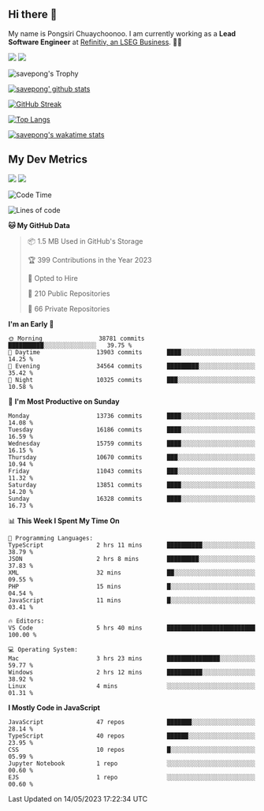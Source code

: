 ## Hi there 👋

My name is Pongsiri Chuaychoonoo. I am currently working as a **Lead Software Engineer** at [Refinitiv, an LSEG Business](https://www.refinitiv.com). 👨‍💻

[<img src="https://img.shields.io/badge/savepong.com-%230077B5.svg?&style=for-the-badge&color=81e6d9" />](https://savepong.com)
[<img src="https://img.shields.io/badge/linkedin-%230077B5.svg?&style=for-the-badge&logo=linkedin&logoColor=white" />](https://www.linkedin.com/in/savepong)

![savepong's Trophy](https://github-profile-trophy.vercel.app/?username=savepong&theme=flat&rank=SECRET,SSS,SS,S,AAA,AA,A&margin-w=15&no-bg=true&no-frame=true)

[![savepong' github stats](https://github-readme-stats.vercel.app/api?username=savepong&show_icons=true&count_private=true&theme=gotham&hide_border=true&bg_color=00000000&text_color=768390FF)](https://savepong.com/posts/stats)

[![GitHub Streak](https://github-readme-streak-stats.herokuapp.com?user=savepong&theme=gotham&hide_border=true&background=00000000&dates=768390FF)](https://savepong.com/posts/stats)

[![Top Langs](https://github-readme-stats.vercel.app/api/top-langs/?username=savepong&layout=compact&langs_count=10&theme=gotham&hide_border=true&bg_color=00000000&text_color=768390FF)](https://savepong.com/posts/stats)

[![savepong's wakatime stats](https://github-readme-stats.vercel.app/api/wakatime?username=@savepong&layout=default&theme=gotham&hide_border=true&bg_color=00000000&text_color=768390FF)](https://savepong.com/posts/stats)

## My Dev Metrics

[![](https://komarev.com/ghpvc/?username=savepong&color=blue&label=Profile%20Views)](https://github.com/savepong)
[![](https://img.shields.io/github/followers/savepong?label=GitHub%20Followers)](https://github.com/savepong)

<!--START_SECTION:waka-->
![Code Time](http://img.shields.io/badge/Code%20Time-1%2C248%20hrs%2017%20mins-blue)

![Lines of code](https://img.shields.io/badge/From%20Hello%20World%20I%27ve%20Written-58.1%20million%20lines%20of%20code-blue)

**🐱 My GitHub Data** 

> 📦 1.5 MB Used in GitHub's Storage 
 > 
> 🏆 399 Contributions in the Year 2023
 > 
> 💼 Opted to Hire
 > 
> 📜 210 Public Repositories 
 > 
> 🔑 66 Private Repositories 
 > 
**I'm an Early 🐤** 

```text
🌞 Morning                38781 commits       ██████████░░░░░░░░░░░░░░░   39.75 % 
🌆 Daytime                13903 commits       ████░░░░░░░░░░░░░░░░░░░░░   14.25 % 
🌃 Evening                34564 commits       █████████░░░░░░░░░░░░░░░░   35.42 % 
🌙 Night                  10325 commits       ███░░░░░░░░░░░░░░░░░░░░░░   10.58 % 
```
📅 **I'm Most Productive on Sunday** 

```text
Monday                   13736 commits       ████░░░░░░░░░░░░░░░░░░░░░   14.08 % 
Tuesday                  16186 commits       ████░░░░░░░░░░░░░░░░░░░░░   16.59 % 
Wednesday                15759 commits       ████░░░░░░░░░░░░░░░░░░░░░   16.15 % 
Thursday                 10670 commits       ███░░░░░░░░░░░░░░░░░░░░░░   10.94 % 
Friday                   11043 commits       ███░░░░░░░░░░░░░░░░░░░░░░   11.32 % 
Saturday                 13851 commits       ████░░░░░░░░░░░░░░░░░░░░░   14.20 % 
Sunday                   16328 commits       ████░░░░░░░░░░░░░░░░░░░░░   16.73 % 
```


📊 **This Week I Spent My Time On** 

```text
💬 Programming Languages: 
TypeScript               2 hrs 11 mins       ██████████░░░░░░░░░░░░░░░   38.79 % 
JSON                     2 hrs 8 mins        █████████░░░░░░░░░░░░░░░░   37.83 % 
XML                      32 mins             ██░░░░░░░░░░░░░░░░░░░░░░░   09.55 % 
PHP                      15 mins             █░░░░░░░░░░░░░░░░░░░░░░░░   04.54 % 
JavaScript               11 mins             █░░░░░░░░░░░░░░░░░░░░░░░░   03.41 % 

🔥 Editors: 
VS Code                  5 hrs 40 mins       █████████████████████████   100.00 % 

💻 Operating System: 
Mac                      3 hrs 23 mins       ███████████████░░░░░░░░░░   59.77 % 
Windows                  2 hrs 12 mins       ██████████░░░░░░░░░░░░░░░   38.92 % 
Linux                    4 mins              ░░░░░░░░░░░░░░░░░░░░░░░░░   01.31 % 
```

**I Mostly Code in JavaScript** 

```text
JavaScript               47 repos            ███████░░░░░░░░░░░░░░░░░░   28.14 % 
TypeScript               40 repos            ██████░░░░░░░░░░░░░░░░░░░   23.95 % 
CSS                      10 repos            █░░░░░░░░░░░░░░░░░░░░░░░░   05.99 % 
Jupyter Notebook         1 repo              ░░░░░░░░░░░░░░░░░░░░░░░░░   00.60 % 
EJS                      1 repo              ░░░░░░░░░░░░░░░░░░░░░░░░░   00.60 % 
```




 Last Updated on 14/05/2023 17:22:34 UTC
<!--END_SECTION:waka-->

<!--
**savepong/savepong** is a ✨ _special_ ✨ repository because its `README.md` (this file) appears on your GitHub profile.

Here are some ideas to get you started:

- 🔭 I’m currently working on WebComponents and TypeScript.
- 🌱 I’m currently learning ...
- 👯 I’m looking to collaborate on ...
- 🤔 I’m looking for help with ...
- 💬 Ask me about ...
- 📫 How to reach me: ...
- 😄 Pronouns: ...
- ⚡ Fun fact: ...
-->
